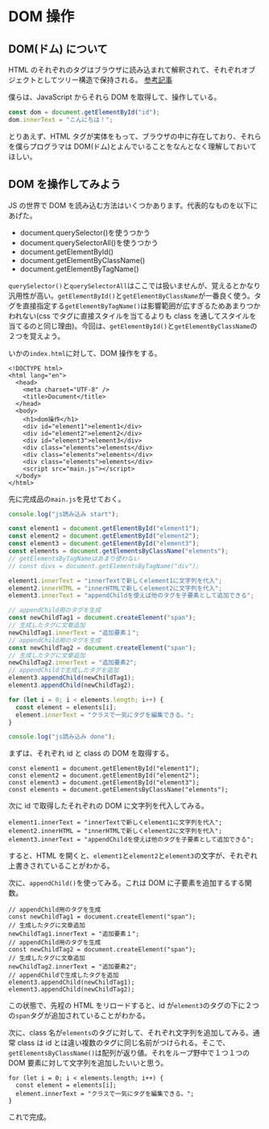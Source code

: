 # DOM 操作

## DOM(ドム) について

HTML のそれぞれのタグはブラウザに読み込まれて解釈されて、それぞれオブジェクトとしてツリー構造で保持される。
[参考記事](https://www.javadrive.jp/javascript/dom/index1.html)

僕らは、JavaScript からそれら DOM を取得して、操作している。

```js
const dom = document.getElementById("id");
dom.innerText = "こんにちは！";
```

とりあえず、HTML タグが実体をもって、ブラウザの中に存在しており、それらを僕らプログラマは DOM(ドム)とよんでいることをなんとなく理解しておいてほしい。

## DOM を操作してみよう

JS の世界で DOM を読み込む方法はいくつかあります。代表的なものを以下にあげた。

- document.querySelector()を使うつかう
- document.querySelectorAll()を使うつかう
- document.getElementById()
- document.getElementByClassName()
- document.getElementByTagName()

`querySelector()`と`querySelectorAll`はここでは扱いませんが、覚えるとかなり汎用性が高い。`getElementById()`と`getElementByClassName`が一番良く使う。タグを直接指定する`getElementByTagName()`は影響範囲が広すぎるためあまりつかわれない(css でタグに直接スタイルを当てるよりも class を通してスタイルを当てるのと同じ理由)。今回は、`getElementById()`と`getElementByClassName`の２つを覚えよう。

いかの`index.html`に対して、DOM 操作をする。

```html: index.html
<!DOCTYPE html>
<html lang="en">
  <head>
    <meta charset="UTF-8" />
    <title>Document</title>
  </head>
  <body>
    <h1>dom操作</h1>
    <div id="element1">element1</div>
    <div id="element2">element2</div>
    <div id="element3">element3</div>
    <div class="elements">elements</div>
    <div class="elements">elements</div>
    <div class="elements">elements</div>
    <script src="main.js"></script>
  </body>
</html>
```

先に完成品の`main.js`を見せておく。

```js:main.js
console.log("js読み込み start");

const element1 = document.getElementById("element1");
const element2 = document.getElementById("element2");
const element3 = document.getElementById("element3");
const elements = document.getElementsByClassName("elements");
// getElementsByTagNameはあまり使わない
// const divs = document.getElementsByTagName("div");

element1.innerText = "innerTextで新しくelement1に文字列を代入";
element2.innerHTML = "innerHTMLで新しくelement2に文字列を代入";
element3.innerText = "appendChildを使えば他のタグを子要素として追加できる";

// appendChild用のタグを生成
const newChildTag1 = document.createElement("span");
// 生成したタグに文章追加
newChildTag1.innerText = "追加要素１";
// appendChild用のタグを生成
const newChildTag2 = document.createElement("span");
// 生成したタグに文章追加
newChildTag2.innerText = "追加要素2";
// appendChildで生成したタグを追加
element3.appendChild(newChildTag1);
element3.appendChild(newChildTag2);

for (let i = 0; i < elements.length; i++) {
  const element = elements[i];
  element.innerText = "クラスで一気にタグを編集できる。";
}

console.log("js読み込み done");
```

まずは、それぞれ id と class の DOM を取得する。

```js: main.js
const element1 = document.getElementById("element1");
const element2 = document.getElementById("element2");
const element3 = document.getElementById("element3");
const elements = document.getElementsByClassName("elements");
```

次に id で取得したそれぞれの DOM に文字列を代入してみる。

```js: main.js
element1.innerText = "innerTextで新しくelement1に文字列を代入";
element2.innerHTML = "innerHTMLで新しくelement2に文字列を代入";
element3.innerText = "appendChildを使えば他のタグを子要素として追加できる";
```

すると、HTML を開くと、`element1`と`element2`と`element3`の文字が、それぞれ上書きされていることがわかる。

次に、`appendChild()`を使ってみる。これは DOM に子要素を追加するする関数。

```js: main.js
// appendChild用のタグを生成
const newChildTag1 = document.createElement("span");
// 生成したタグに文章追加
newChildTag1.innerText = "追加要素１";
// appendChild用のタグを生成
const newChildTag2 = document.createElement("span");
// 生成したタグに文章追加
newChildTag2.innerText = "追加要素2";
// appendChildで生成したタグを追加
element3.appendChild(newChildTag1);
element3.appendChild(newChildTag2);
```

この状態で、先程の HTML をリロードすると、id が`element3`のタグの下に２つの`span`タグが追加されていることがわかる。

次に、class 名が`elements`のタグに対して、それぞれ文字列を追加してみる。通常 class は id とは違い複数のタグに同じ名前がつけられる。そこで、`getElementsByClassName()`は配列が返り値。それをループ野中で１つ１つの DOM 要素に対して文字列を追加したいいと思う。

```js: main.js
for (let i = 0; i < elements.length; i++) {
  const element = elements[i];
  element.innerText = "クラスで一気にタグを編集できる。";
}
```

これで完成。

